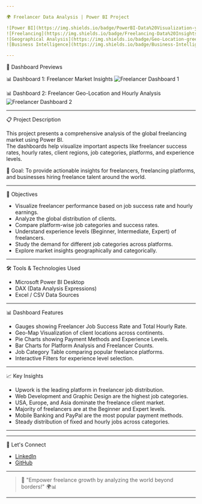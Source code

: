 ```yaml
---

🌍 Freelancer Data Analysis | Power BI Project

![Power BI](https://img.shields.io/badge/PowerBI-Data%20Visualization-yellow) 
![Freelancing](https://img.shields.io/badge/Freelancing-Data%20Insights-blue) 
![Geographical Analysis](https://img.shields.io/badge/Geo-Location-green)
![Business Intelligence](https://img.shields.io/badge/Business-Intelligence-orange)

---
```


📸 Dashboard Previews

📊 Dashboard 1: Freelancer Market Insights
![Freelancer Dashboard 1](link-to-your-uploaded-first-image.png)

📊 Dashboard 2: Freelancer Geo-Location and Hourly Analysis
![Freelancer Dashboard 2](link-to-your-uploaded-second-image.png)

---

📋 Project Description

This project presents a comprehensive analysis of the global freelancing market using Power BI.  
The dashboards help visualize important aspects like freelancer success rates, hourly rates, client regions, job categories, platforms, and experience levels.

🎯 Goal:
To provide actionable insights for freelancers, freelancing platforms, and businesses hiring freelance talent around the world.

---

🎯 Objectives

- Visualize freelancer performance based on job success rate and hourly earnings.
- Analyze the global distribution of clients.
- Compare platform-wise job categories and success rates.
- Understand experience levels (Beginner, Intermediate, Expert) of freelancers.
- Study the demand for different job categories across platforms.
- Explore market insights geographically and categorically.

---

🛠 Tools & Technologies Used

- Microsoft Power BI Desktop
- DAX (Data Analysis Expressions)
- Excel / CSV Data Sources

---

📊 Dashboard Features

- Gauges showing Freelancer Job Success Rate and Total Hourly Rate.
- Geo-Map Visualization of client locations across continents.
- Pie Charts showing Payment Methods and Experience Levels.
- Bar Charts for Platform Analysis and Freelancer Counts.
- Job Category Table comparing popular freelance platforms.
- Interactive Filters for experience level selection.

---

📈 Key Insights

- Upwork is the leading platform in freelancer job distribution.
- Web Development and Graphic Design are the highest job categories.
- USA, Europe, and Asia dominate the freelance client market.
- Majority of freelancers are at the Beginner and Expert levels.
- Mobile Banking and PayPal are the most popular payment methods.
- Steady distribution of fixed and hourly jobs across categories.

---


---

🤝 Let's Connect

- [LinkedIn](www.linkedin.com/in/pratham-singhal001)
- [GitHub](https://github.com/PRATHAMSinghal001)

---

> 📢 "Empower freelance growth by analyzing the world beyond borders!" 🌍📊

---
